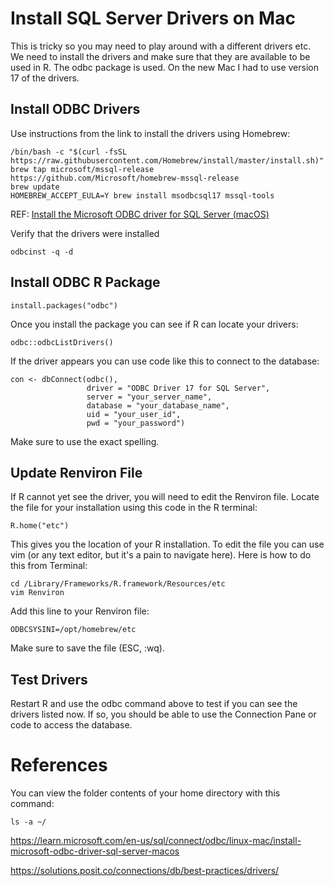 # Install SQL Server Drivers on Mac

This is tricky so you may need to play around with a different drivers etc. We 
need to install the drivers and make sure that they are available to be used in 
R. The odbc package is used. On the new Mac I had to use version 17 of the 
drivers.

## Install ODBC Drivers

Use instructions from the link to install the drivers using Homebrew:

```         
/bin/bash -c "$(curl -fsSL https://raw.githubusercontent.com/Homebrew/install/master/install.sh)"
brew tap microsoft/mssql-release https://github.com/Microsoft/homebrew-mssql-release
brew update
HOMEBREW_ACCEPT_EULA=Y brew install msodbcsql17 mssql-tools
```

REF: [Install the Microsoft ODBC driver for SQL Server (macOS)](https://learn.microsoft.com/en-us/sql/connect/odbc/linux-mac/install-microsoft-odbc-driver-sql-server-macos)

Verify that the drivers were installed 

    odbcinst -q -d

## Install ODBC R Package

    install.packages("odbc")
    
Once you install the package you can see if R can locate your drivers:

```         
odbc::odbcListDrivers()
```

If the driver appears you can use code like this to connect to the database:

    con <- dbConnect(odbc(),
                     driver = "ODBC Driver 17 for SQL Server",
                     server = "your_server_name",
                     database = "your_database_name",
                     uid = "your_user_id",
                     pwd = "your_password")

Make sure to use the exact spelling.

## Update Renviron File

If R cannot yet see the driver, you will need to edit the Renviron file. 
Locate the file for your installation using this code in the R terminal:

    R.home("etc")

This gives you the location of your R installation. To edit the file you can
use vim (or any text editor, but it's a pain to navigate here). Here is how
to do this from Terminal:

    cd /Library/Frameworks/R.framework/Resources/etc
    vim Renviron
    
Add this line to your Renviron file:

    ODBCSYSINI=/opt/homebrew/etc

Make sure to save the file (ESC, :wq).

## Test Drivers

Restart R and use the odbc command above to test if you can see the drivers 
listed now. If so, you should be able to use the Connection Pane or code
to access the database.

# References

You can view the folder contents of your home directory with this command:

    ls -a ~/

<https://learn.microsoft.com/en-us/sql/connect/odbc/linux-mac/install-microsoft-odbc-driver-sql-server-macos>

<https://solutions.posit.co/connections/db/best-practices/drivers/>
